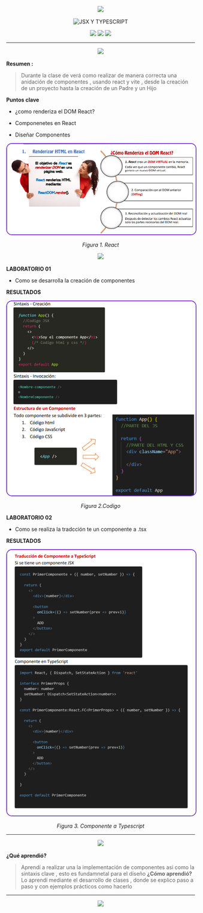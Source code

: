 <!-- HEADER con ola animada -->
<p align="center">
  <img src="https://capsule-render.vercel.app/api?type=waving&color=6D28D9&height=120&section=header&text=%20Semana%2007&fontSize=38&fontColor=ffffff&animation=fadeIn" />
</p>

<!-- Título animado con typing -->
<p align="center">
  <img src="https://readme-typing-svg.demolab.com?font=Fira+Code&size=34&duration=2200&pause=900&color=6D28D9&center=true&vCenter=true&width=800&lines=+COMPONENTES+YESTILOS++REACT;Estudiante%3A+Huaman+Rojas+Jhordan" alt="JSX Y TYPESCRIPT" />
</p>

<p align="center">
  <img src="https://img.shields.io/badge/Cuaderno-Semanal-6d28d9?style=for-the-badge">
  <img src="https://img.shields.io/badge/Estado-Acabado-22d3ee?style=for-the-badge">
  <img src="https://img.shields.io/badge/Labs-Resultados-10b981?style=for-the-badge">
</p>

---

<!-- SECCIÓN 1 -->
<p align="center">
  <img src="https://capsule-render.vercel.app/api?type=rect&color=22D3EE&height=60&section=header&text=📘%20Tema%20aprendido&fontSize=25&fontColor=ffffff&animation=fadeIn" />
</p>

**Resumen :**  
> Durante la clase de verá  como realizar de manera correcta una anidación de componentes , usando react y vite ,  desde la creación de un proyecto hasta la creación de un Padre y un Hijo 

**Puntos clave**
- ¿como renderiza el DOM React?

- Componenetes en React

- Diseñar Componentes


<p align="center">
  <img src="img/img01.png" alt="Imagen referencial 01" width="600" style="border-radius:15px; border:2px solid #6d28d9;" />
</p>

<p align="center"><em>Figura 1. React </em></p>


<!-- SECCIÓN 2 -->
<p align="center">
  <img src="https://capsule-render.vercel.app/api?type=rect&color=10B981&height=60&section=header&text=🧪%20Ejercicios%20de%20laboratorio&fontSize=25&fontColor=ffffff&animation=fadeIn" />
</p>

**LABORATORIO 01**
-  Como se desarrolla la creación de componentes

**RESULTADOS**

<p align="center">
  <img src="img/img02.png" alt="Resultado laboratorio" width="600" style="border-radius:15px; border:2px solid #6d28d9;" />
</p>

<p align="center"><em>Figura 2.Codigo</em></p>



**LABORATORIO 02**
-  Como se realiza la tradcción te un componente a .tsx

**RESULTADOS**

<p align="center">
  <img src="img/img03.png" alt="Resultado laboratorio" width="600" style="border-radius:15px; border:2px solid #6d28d9;" />
</p>

<p align="center"><em>Figura 3. Componente a Typescript</em></p>



---

<!-- SECCIÓN 3 -->
<p align="center">
  <img src="https://capsule-render.vercel.app/api?type=rect&color=F59E0B&height=60&section=header&text=🤔%20Reflexión&fontSize=25&fontColor=ffffff&animation=fadeIn" />
</p>

**¿Qué aprendió?**  
  > Aprendí a realizar una la implementación de componentes asi como la sintaxis clave , esto es fundamnetal para el diseño 
**¿Cómo aprendió?**  
> Lo aprendí mediante el desarrollo de clases , donde se explico paso a paso y con ejemplos prácticos como hacerlo 
---

<!-- FOOTER con ola -->
<p align="center">
  <img src="https://capsule-render.vercel.app/api?type=waving&color=6D28D9&height=120&section=footer" />
</p>
